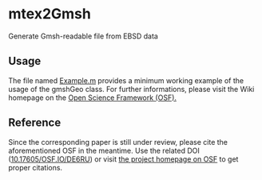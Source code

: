 # mtex2Gmsh
Generate Gmsh-readable file from EBSD data

## Usage
The file named [Example.m](https://github.com/DorianDepriester/mtex2Gmsh/blob/master/Example.m) provides a minimum working example of the usage of the gmshGeo class. For further informations, please visit the Wiki homepage on the [Open Science Framework (OSF).](https://osf.io/de6ru/wiki/home/)

## Reference
Since the corresponding paper is still under review, please cite the aforementioned OSF in the meantime. Use the related DOI ([10.17605/OSF.IO/DE6RU](https://doi.org/10.17605/OSF.IO/DE6RU)) or visit [the project homepage on OSF](https://osf.io/de6ru/) to get proper citations.  
